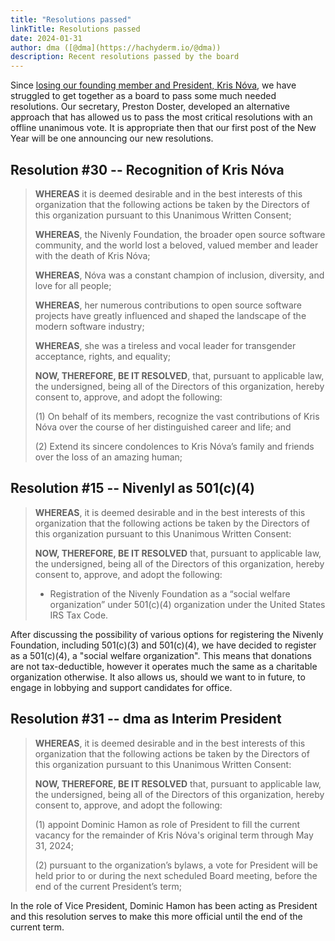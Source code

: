```yaml
---
title: "Resolutions passed"
linkTitle: Resolutions passed
date: 2024-01-31
author: dma ([@dma](https://hachyderm.io/@dma))
description: Recent resolutions passed by the board
---
```


Since [losing our founding member and President, Kris Nóva](https://nivenly.org/blog/2023/08/19/an-announcement-regarding-kris-n%C3%B3va/),
we have struggled to get together as a board to pass some much needed 
resolutions.  Our secretary, Preston Doster, developed an alternative approach
that has allowed us to pass the most critical resolutions with an offline
unanimous vote.  It is appropriate then that our first post of the New Year will
be one announcing our new resolutions.

## Resolution #30 -- Recognition of Kris Nóva

> **WHEREAS** it is deemed desirable and in the best interests of this 
> organization that the following actions
> be taken by the Directors of this organization pursuant to this Unanimous 
> Written Consent;
> 
> **WHEREAS**, the Nivenly Foundation, the broader open source software 
> community, and the world lost a beloved, valued member and leader with the 
> death of Kris Nóva;
> 
> **WHEREAS**, Nóva was a constant champion of inclusion, diversity, and love 
> for all people;
> 
> **WHEREAS**, her numerous contributions to open source software projects have 
> greatly influenced and shaped the landscape of the modern software industry;
> 
> **WHEREAS**, she was a tireless and vocal leader for transgender acceptance, 
> rights, and equality;
> 
> **NOW, THEREFORE, BE IT RESOLVED**, that, pursuant to applicable law, the 
> undersigned, being all of the Directors of this organization, hereby consent 
> to, approve, and adopt the following:
> 
> (1) On behalf of its members, recognize the vast contributions of Kris Nóva 
> over the course of her distinguished career and life; and
> 
> (2) Extend its sincere condolences to Kris Nóva’s family and friends over the 
> loss of an amazing human;

## Resolution #15 -- Nivenlyl as 501(c)(4)

> **WHEREAS**, it is deemed desirable and in the best interests of this 
> organization that the following actions be taken by the Directors of this 
> organization pursuant to this Unanimous Written Consent:
> 
> **NOW, THEREFORE, BE IT RESOLVED** that, pursuant to applicable law, the 
> undersigned, being all of the Directors of this organization, hereby consent 
> to, approve, and adopt the following:
> 
> * Registration of the Nivenly Foundation as a “social welfare organization” 
> under 501(c)(4) organization under the United States IRS Tax Code.

After discussing the possibility of various options for registering the Nivenly 
Foundation, including 501(c)(3) and 501(c)(4), we have decided to register as a
501(c)(4), a "social welfare organization".  This means that donations are not 
tax-deductible, however it operates much the same as a charitable organization 
otherwise.  It also allows us, should we want to in future, to engage in 
lobbying and support candidates for office.

## Resolution #31 -- dma as Interim President

> **WHEREAS**, it is deemed desirable and in the best interests of this 
> organization that the following actions be taken by the Directors of this 
> organization pursuant to this Unanimous Written Consent:
> 
> **NOW, THEREFORE, BE IT RESOLVED** that, pursuant to applicable law, the 
> undersigned, being all of the Directors of this organization, hereby consent 
> to, approve, and adopt the following:
> 
> (1) appoint Dominic Hamon as role of President to fill the current vacancy 
> for the remainder of Kris Nóva's original term through May 31, 2024;
> 
> (2) pursuant to the organization’s bylaws, a vote for President will be held 
> prior to or during the next scheduled Board meeting, before the end of the 
> current President’s term;

In the role of Vice President, Dominic Hamon has been acting as President and
this resolution serves to make this more official until the end of the current
term.